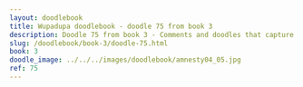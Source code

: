 ```yaml
---
layout: doodlebook
title: Wupadupa doodlebook - doodle 75 from book 3
description: Doodle 75 from book 3 - Comments and doodles that capture the essence of this event  
slug: /doodlebook/book-3/doodle-75.html
book: 3
doodle_image: ../../../images/doodlebook/amnesty04_05.jpg
ref: 75
---	  
```

																																																																							